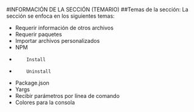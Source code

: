#INFORMACIÓN DE LA SECCIÓN (TEMARIO)
##Temas de la sección:
La sección se enfoca en los siguientes temas:

-   Requerir información de otros archivos
-   Requerir paquetes
-   Importar archivos personalizados
-   NPM
-         Install
-         Uninstall
-   Package.json
-   Yargs
-   Recibir parámetros por línea de comando
-   Colores para la consola
